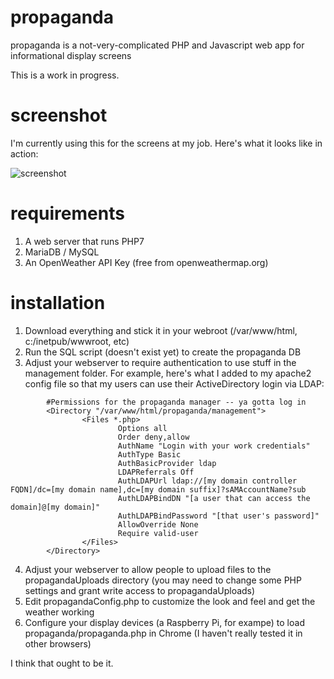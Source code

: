 # propaganda
propaganda is a not-very-complicated PHP and Javascript web app for informational display screens

This is a work in progress.

# screenshot
I'm currently using this for the screens at my job.  Here's what it looks like in action:

![screenshot](https://user-images.githubusercontent.com/61878195/99812587-a3a87a80-2b14-11eb-852b-6098c1688f03.jpg)

# requirements
1. A web server that runs PHP7
2. MariaDB / MySQL
3. An OpenWeather API Key (free from openweathermap.org)

# installation
1. Download everything and stick it in your webroot (/var/www/html, c:/inetpub/wwwroot, etc)
2. Run the SQL script (doesn't exist yet) to create the propaganda DB
3. Adjust your webserver to require authentication to use stuff in the management folder.  For example, here's what I added to my apache2 config file so that my users can use their ActiveDirectory login via LDAP:

```
        #Permissions for the propaganda manager -- ya gotta log in
        <Directory "/var/www/html/propaganda/management">
                <Files *.php>
                        Options all
                        Order deny,allow
                        AuthName "Login with your work credentials"
                        AuthType Basic
                        AuthBasicProvider ldap
                        LDAPReferrals Off
                        AuthLDAPUrl ldap://[my domain controller FQDN]/dc=[my domain name],dc=[my domain suffix]?sAMAccountName?sub
                        AuthLDAPBindDN "[a user that can access the domain]@[my domain]"
                        AuthLDAPBindPassword "[that user's password]"
                        AllowOverride None
                        Require valid-user
                </Files>
        </Directory>

```

4. Adjust your webserver to allow people to upload files to the propagandaUploads directory (you may need to change some PHP settings and grant write access to propagandaUploads)
5. Edit propagandaConfig.php to customize the look and feel and get the weather working
6. Configure your display devices (a Raspberry Pi, for exampe) to load propaganda/propaganda.php in Chrome (I haven't really tested it in other browsers)

I think that ought to be it.
